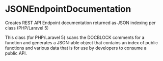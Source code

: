 # JSONEndpointDocumentation
Creates REST API Endpoint documentation returned as JSON indexing per class (PHP/Laravel 5)

 This class (for PHP/Laravel 5) scans the DOCBLOCK comments for a function and generates a JSON-able object
 that contains an index of public functions and various data that is for use by developers to consume a public API.
 
